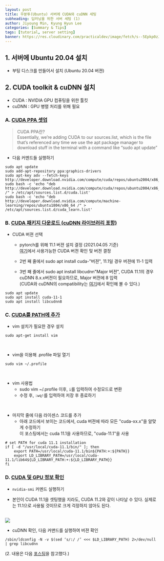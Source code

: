 ```yaml
---
layout: post
title: 우분투(Ubuntu) 서버에 CUDA와 cuDNN 세팅
subheading: 딥러닝을 위한 서버 세팅 (1)
author: Jiyoung Min, Kyung Hyun Lee
categories: [Summary & Tips]
tags: [tutorial, server setting]
banner: https://res.cloudinary.com/practicaldev/image/fetch/s--5Epkp0zJ--/c_imagga_scale,f_auto,fl_progressive,h_420,q_auto,w_1000/https://www.tipard.com/images/video/cuda.jpg
---
```


## 1. 서버에 Ubuntu 20.04 설치

- 부팅 디스크를 만들어서 설치 (Ubuntu 20.04 버젼)


## 2. CUDA toolkit & cuDNN 설치

- CUDA : NVIDIA GPU 컴퓨팅을 위한 툴킷
- cuDNN : GPU 병렬 처리를 위해 필요

### A. <u>CUDA PPA 셋업</u>   

> CUDA PPA란?  
> Essentially, we’re adding CUDA to our sources.list, which is the file that’s referenced any time we use the apt package manager to download stuff in the terminal with a command like “sudo apt update”

- 다음 커멘드들 실행하기

```
sudo apt update
sudo add-apt-repository ppa:graphics-drivers
sudo apt-key adv --fetch-keys http://developer.download.nvidia.com/compute/cuda/repos/ubuntu2004/x86_64/7fa2af80.pub
sudo bash -c 'echo "deb http://developer.download.nvidia.com/compute/cuda/repos/ubuntu2004/x86_64 /" > /etc/apt/sources.list.d/cuda.list'
sudo bash -c 'echo "deb http://developer.download.nvidia.com/compute/machine-learning/repos/ubuntu1804/x86_64 /" > /etc/apt/sources.list.d/cuda_learn.list'
```

### B. <u> CUDA 패키지 다운로드 (cuDNN 라이브러리 포함) </u>

- CUDA 버젼 선택
  - pytorch를 위해 11.1 버젼 설치 결정 (2021.04.05 기준)   
    [여기](https://pytorch.org/get-started/locally/)에서 사용가능한 CUDA 버젼 확인 및 버젼 결정

  - 2번 째 줄에서 sudo apt install cuda-"버젼", 11.1일 경우 버젼에 11-1 입력  
  - 3번 째 줄에서 sudo apt install libcudnn"Major 버젼", CUDA 11.1의 경우 cuDNN 8.x.x버젼이 필요하므로, Major 버젼에 8 입력    
    (CUDA와 cuDNN의 compatibility는 [여기](https://docs.nvidia.com/deeplearning/cudnn/support-matrix/index.html)에서 확인해 볼 수 있다.)
  
```
sudo apt update
sudo apt install cuda-11-1
sudo apt install libcudnn8
```

### C. <u> CUDA를 PATH에 추가 </u>

- vim 설치가 필요한 경우 설치

```
sudo apt-get install vim
```
<br/>

- vim을 이용해 .profile 파일 열기

```
sudo vim ~/.profile
```
<br/>

- vim 사용법
  - sudo vim ~/.profile 이후, `i`를 입력하여 수정모드로 변환
  - 수정 후, `:wq!`를 입력하여 저장 후 종료하기

<br/>

- 마지막 줄에 다음 라이센스 코드를 추가
  - 아래 코드에서 보이는 코드에서, cuda 버젼에 따라 모든 "cuda-xx.x"을 알맞게 수정하기   
    이 포스팅에서는 cuda 11.1을 사용하므로, "cuda-11.1"을 사용

```
# set PATH for cuda 11.1 installation
if [ -d "/usr/local/cuda-11.1/bin/" ]; then
    export PATH=/usr/local/cuda-11.1/bin${PATH:+:${PATH}}
    export LD_LIBRARY_PATH=/usr/local/cuda-11.1/lib64${LD_LIBRARY_PATH:+:${LD_LIBRARY_PATH}}
fi
```

### D. <u> CUDA 및 GPU 정보 확인 </u>

- `nvidia-smi` 커멘드 실행하기

- 본인이 CUDA 11.1을 셋팅했을 지라도, CUDA 11.2와 같이 나타날 수 있다.
  실제로는 11.1으로 사용될 것이므로 크게 걱정하지 않아도 된다.
<br/>

  <img src="https://drive.google.com/uc?export=view&id=1CRrP0yZZyVD-XV9McVopTPtRz7zgusXX">

 - cuDNN 확인, 다음 커맨드를 실행하여 버젼 확인

```
/sbin/ldconfig -N -v $(sed ‘s/:/ /’ <<< $LD_LIBRARY_PATH) 2>/dev/null | grep libcudnn
```

(2. 내용은 다음 [포스팅](https://medium.com/@stephengregory_69986/installing-cuda-10-1-on-ubuntu-20-04-e562a5e724a0)을 참고했다.)